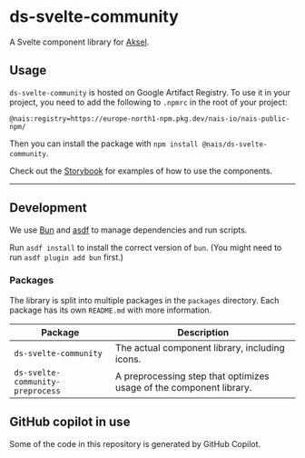 # ds-svelte-community

A Svelte component library for [Aksel](https://aksel.nav.no).

## Usage

`ds-svelte-community` is hosted on Google Artifact Registry. To use it in your project, you need to add the following to `.npmrc` in the root of your project:

```
@nais:registry=https://europe-north1-npm.pkg.dev/nais-io/nais-public-npm/
```

Then you can install the package with `npm install @nais/ds-svelte-community`.

Check out the [Storybook](https://nais.io/ds-svelte-community) for examples of how to use the components.

---

## Development

We use [Bun](https://bun.sh) and [asdf](https://asdf-vm.com) to manage dependencies and run scripts.

Run `asdf install` to install the correct version of `bun`. (You might need to run `asdf plugin add bun` first.)

### Packages

The library is split into multiple packages in the `packages` directory. Each package has its own `README.md` with more information.

| Package                          | Description                                                         |
| -------------------------------- | ------------------------------------------------------------------- |
| `ds-svelte-community`            | The actual component library, including icons.                      |
| `ds-svelte-community-preprocess` | A preprocessing step that optimizes usage of the component library. |

## GitHub copilot in use

Some of the code in this repository is generated by GitHub Copilot.
